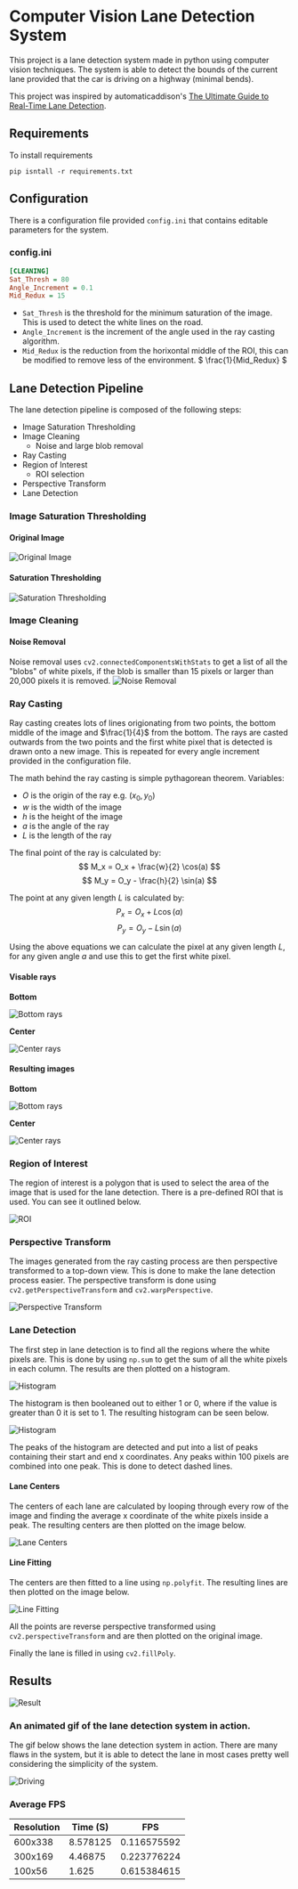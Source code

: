 # Computer Vision Lane Detection System

This project is a lane detection system made in python using computer vision techniques. The system is able to detect the bounds of the current lane provided that the car is driving on a highway (minimal bends).

This project was inspired by automaticaddison's [The Ultimate Guide to Real-Time Lane Detection](https://automaticaddison.com/the-ultimate-guide-to-real-time-lane-detection-using-opencv/).

## Requirements

To install requirements

```
pip isntall -r requirements.txt
```

## Configuration

There is a configuration file provided `config.ini` that contains editable parameters for the system. 

### config.ini

```ini
[CLEANING]
Sat_Thresh = 80
Angle_Increment = 0.1
Mid_Redux = 15
```

- `Sat_Thresh` is the threshold for the minimum saturation of the image. This is used to detect the white lines on the road.
- `Angle_Increment` is the increment of the angle used in the ray casting algorithm.
- `Mid_Redux` is the reduction from the horixontal middle of the ROI, this can be modified to remove less of the environment. $ \frac{1}{Mid\_Redux} $

## Lane Detection Pipeline

The lane detection pipeline is composed of the following steps:
- Image Saturation Thresholding
- Image Cleaning
    - Noise and large blob removal
- Ray Casting
- Region of Interest
    - ROI selection
- Perspective Transform
- Lane Detection

### Image Saturation Thresholding

#### **Original Image**
![Original Image](./assets/start.png)

#### **Saturation Thresholding**
![Saturation Thresholding](./assets/saturation.png)


### Image Cleaning

#### **Noise Removal**

Noise removal uses `cv2.connectedComponentsWithStats` to get a list of all the "blobs" of white pixels, if the blob is smaller than 15 pixels or larger than 20,000 pixels it is removed.
![Noise Removal](./assets/cleaned.png)

### Ray Casting

Ray casting creates lots of lines origionating from two points, the bottom middle of the image and $\frac{1}{4}$ from the bottom. The rays are casted outwards from the two points and the first white pixel that is detected is drawn onto a new image. This is repeated for every angle increment provided in the configuration file.

The math behind the ray casting is simple pythagorean theorem.
Variables:
- $O$ is the origin of the ray e.g. $(x_0, y_0)$
- $w$ is the width of the image
- $h$ is the height of the image
- $a$ is the angle of the ray
- $L$ is the length of the ray

The final point of the ray is calculated by:
$$ M_x = O_x + \frac{w}{2} \cos(a) $$
$$ M_y = O_y - \frac{h}{2} \sin(a) $$

The point at any given length $L$ is calculated by:
$$ P_x = O_x + L \cos(a) $$
$$ P_y = O_y - L \sin(a) $$

Using the above equations we can calculate the pixel at any given length $L$, for any given angle $a$ and use this to get the first white pixel.

#### **Visable rays**

**Bottom**

![Bottom rays](./assets/bottom_rays.png)

**Center**

![Center rays](./assets/center_rays.png)

#### **Resulting images**

**Bottom**

![Bottom rays](./assets/bottom_rays_clean.png)

**Center**

![Center rays](./assets/center_rays_clean.png)

### Region of Interest

The region of interest is a polygon that is used to select the area of the image that is used for the lane detection. There is a pre-defined ROI that is used. You can see it outlined below.

![ROI](./assets/roi_original.png)

### Perspective Transform

The images generated from the ray casting process are then perspective transformed to a top-down view. This is done to make the lane detection process easier. The perspective transform is done using `cv2.getPerspectiveTransform` and `cv2.warpPerspective`.

![Perspective Transform](./assets/perspective_transform.png)

### Lane Detection

The first step in lane detection is to find all the regions where the white pixels are. This is done by using `np.sum` to get the sum of all the white pixels in each column. The results are then plotted on a histogram.

![Histogram](./assets/raw_histogram.png)

The histogram is then booleaned out to either 1 or 0, where if the value is greater than 0 it is set to 1. The resulting histogram can be seen below.

![Histogram](./assets/booleaned_histogram.png)

The peaks of the histogram are detected and put into a list of peaks containing their start and end x coordinates. Any peaks within 100 pixels are combined into one peak. This is done to detect dashed lines.

#### Lane Centers

The centers of each lane are calculated by looping through every row of the image and finding the average x coordinate of the white pixels inside a peak. The resulting centers are then plotted on the image below.

![Lane Centers](./assets/centers.png)

#### Line Fitting

The centers are then fitted to a line using `np.polyfit`. The resulting lines are then plotted on the image below.

![Line Fitting](./assets/lines.png)

All the points are reverse perspective transformed using `cv2.perspectiveTransform` and are then plotted on the original image.

Finally the lane is filled in using `cv2.fillPoly`.

## Results

![Result](./assets/result.png)

### An animated gif of the lane detection system in action.

The gif below shows the lane detection system in action. There are many flaws in the system, but it is able to detect the lane in most cases pretty well considering the simplicity of the system.

![Driving](./assets/driving.gif)

### Average FPS

| Resolution | Time (S)  | FPS         |
|------------|-----------|-------------|
| 600x338    | 8.578125  | 0.116575592 |
| 300x169    | 4.46875   | 0.223776224 |
| 100x56     | 1.625     | 0.615384615 |